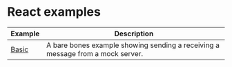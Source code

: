 # React examples

| Example      | Description |
|--------------|------------|
| [Basic](./basic/) | A bare bones example showing sending a receiving a message from a mock server. |


